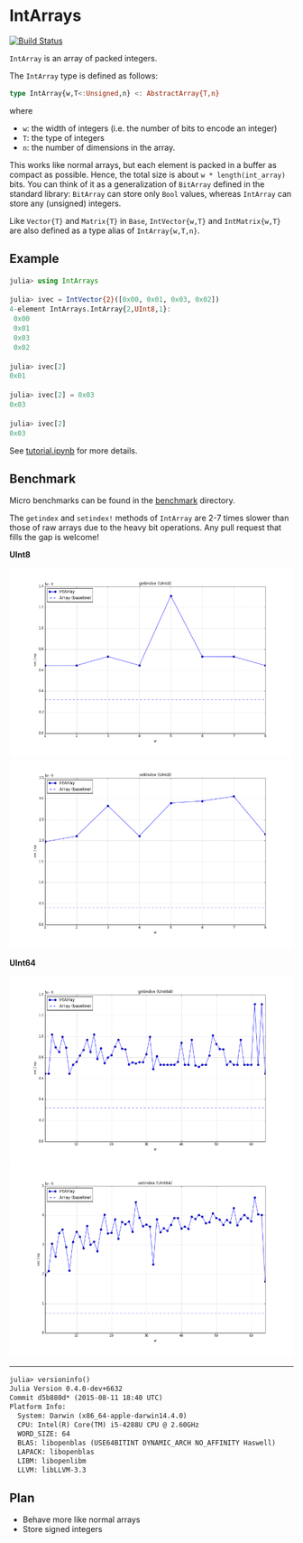 # IntArrays

[![Build Status](https://travis-ci.org/bicycle1885/IntArrays.jl.svg?branch=master)](https://travis-ci.org/bicycle1885/IntArrays.jl)

`IntArray` is an array of packed integers.

The `IntArray` type is defined as follows:

```julia
type IntArray{w,T<:Unsigned,n} <: AbstractArray{T,n}
```

where

* `w`: the width of integers (i.e. the number of bits to encode an integer)
* `T`: the type of integers
* `n`: the number of dimensions in the array.

This works like normal arrays, but each element is packed in a buffer as compact as possible.
Hence, the total size is about `w * length(int_array)` bits.
You can think of it as a generalization of `BitArray` defined in the standard library:
`BitArray` can store only `Bool` values, whereas `IntArray` can store any (unsigned) integers.

Like `Vector{T}` and `Matrix{T}` in `Base`, `IntVector{w,T}` and `IntMatrix{w,T}` are also defined as a type alias of `IntArray{w,T,n}`.

## Example

```julia
julia> using IntArrays

julia> ivec = IntVector{2}([0x00, 0x01, 0x03, 0x02])
4-element IntArrays.IntArray{2,UInt8,1}:
 0x00
 0x01
 0x03
 0x02

julia> ivec[2]
0x01

julia> ivec[2] = 0x03
0x03

julia> ivec[2]
0x03
```

See [tutorial.ipynb](./tutorial.ipynb) for more details.

## Benchmark

Micro benchmarks can be found in the [benchmark](./benchmark) directory.

The `getindex` and `setindex!` methods of `IntArray` are 2-7 times slower than those of raw arrays due to the heavy bit operations.
Any pull request that fills the gap is welcome!

**UInt8**

![Benchmark of getindex on UInt8](./benchmark/getindex_UInt8.png?raw=true)
![Benchmark of setindex on UInt8](./benchmark/setindex_UInt8.png?raw=true)

**UInt64**

![Benchmark of getindex on UInt64](./benchmark/getindex_UInt64.png?raw=true)
![Benchmark of setindex on UInt64](./benchmark/setindex_UInt64.png?raw=true)

---

```
julia> versioninfo()
Julia Version 0.4.0-dev+6632
Commit d5b880d* (2015-08-11 18:40 UTC)
Platform Info:
  System: Darwin (x86_64-apple-darwin14.4.0)
  CPU: Intel(R) Core(TM) i5-4288U CPU @ 2.60GHz
  WORD_SIZE: 64
  BLAS: libopenblas (USE64BITINT DYNAMIC_ARCH NO_AFFINITY Haswell)
  LAPACK: libopenblas
  LIBM: libopenlibm
  LLVM: libLLVM-3.3
```

## Plan

* Behave more like normal arrays
* Store signed integers
